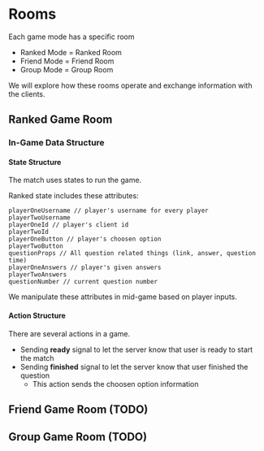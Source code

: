 # Rooms

Each game mode has a specific room

- Ranked Mode = Ranked Room
- Friend Mode = Friend Room
- Group Mode = Group Room

We will explore how these rooms operate and exchange information with the clients.

## Ranked Game Room

### In-Game Data Structure

#### State Structure

The match uses states to run the game.

Ranked state includes these attributes:

```
playerOneUsername // player's username for every player
playerTwoUsername	
playerOneId // player's client id
playerTwoId 
playerOneButton // player's choosen option
playerTwoButton
questionProps // All question related things (link, answer, question time)
playerOneAnswers // player's given answers
playerTwoAnswers
questionNumber // current question number
```

We manipulate these attributes in mid-game based on player inputs.

#### Action Structure


There are several actions in a game. 

- Sending **ready** signal to let the server know that user is ready to start the match
- Sending **finished** signal to let the server know that user finished the question
  - This action sends the choosen option information

##  Friend Game Room (TODO)

 ## Group Game Room (TODO)

